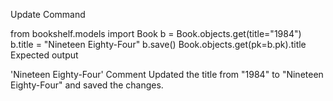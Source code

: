 
Update
Command

from bookshelf.models import Book
b = Book.objects.get(title="1984")
b.title = "Nineteen Eighty-Four"
b.save()
Book.objects.get(pk=b.pk).title
Expected output

'Nineteen Eighty-Four'
Comment
Updated the title from "1984" to "Nineteen Eighty-Four" and saved the changes.
